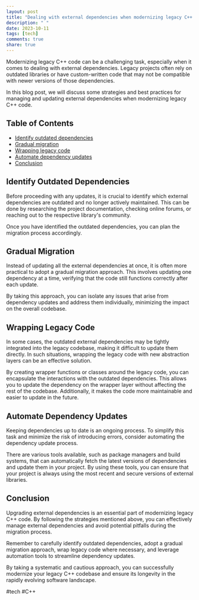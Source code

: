 ```yaml
---
layout: post
title: "Dealing with external dependencies when modernizing legacy C++ code"
description: " "
date: 2023-10-11
tags: [tech]
comments: true
share: true
---
```


Modernizing legacy C++ code can be a challenging task, especially when it comes to dealing with external dependencies. Legacy projects often rely on outdated libraries or have custom-written code that may not be compatible with newer versions of those dependencies.

In this blog post, we will discuss some strategies and best practices for managing and updating external dependencies when modernizing legacy C++ code.

## Table of Contents
- [Identify outdated dependencies](#identify-outdated-dependencies)
- [Gradual migration](#gradual-migration)
- [Wrapping legacy code](#wrapping-legacy-code)
- [Automate dependency updates](#automate-dependency-updates)
- [Conclusion](#conclusion)

## Identify Outdated Dependencies

Before proceeding with any updates, it is crucial to identify which external dependencies are outdated and no longer actively maintained. This can be done by researching the project documentation, checking online forums, or reaching out to the respective library's community.

Once you have identified the outdated dependencies, you can plan the migration process accordingly.

## Gradual Migration

Instead of updating all the external dependencies at once, it is often more practical to adopt a gradual migration approach. This involves updating one dependency at a time, verifying that the code still functions correctly after each update.

By taking this approach, you can isolate any issues that arise from dependency updates and address them individually, minimizing the impact on the overall codebase.

## Wrapping Legacy Code

In some cases, the outdated external dependencies may be tightly integrated into the legacy codebase, making it difficult to update them directly. In such situations, wrapping the legacy code with new abstraction layers can be an effective solution.

By creating wrapper functions or classes around the legacy code, you can encapsulate the interactions with the outdated dependencies. This allows you to update the dependency on the wrapper layer without affecting the rest of the codebase. Additionally, it makes the code more maintainable and easier to update in the future.

## Automate Dependency Updates

Keeping dependencies up to date is an ongoing process. To simplify this task and minimize the risk of introducing errors, consider automating the dependency update process.

There are various tools available, such as package managers and build systems, that can automatically fetch the latest versions of dependencies and update them in your project. By using these tools, you can ensure that your project is always using the most recent and secure versions of external libraries.

## Conclusion

Upgrading external dependencies is an essential part of modernizing legacy C++ code. By following the strategies mentioned above, you can effectively manage external dependencies and avoid potential pitfalls during the migration process.

Remember to carefully identify outdated dependencies, adopt a gradual migration approach, wrap legacy code where necessary, and leverage automation tools to streamline dependency updates.

By taking a systematic and cautious approach, you can successfully modernize your legacy C++ codebase and ensure its longevity in the rapidly evolving software landscape.

#tech #C++